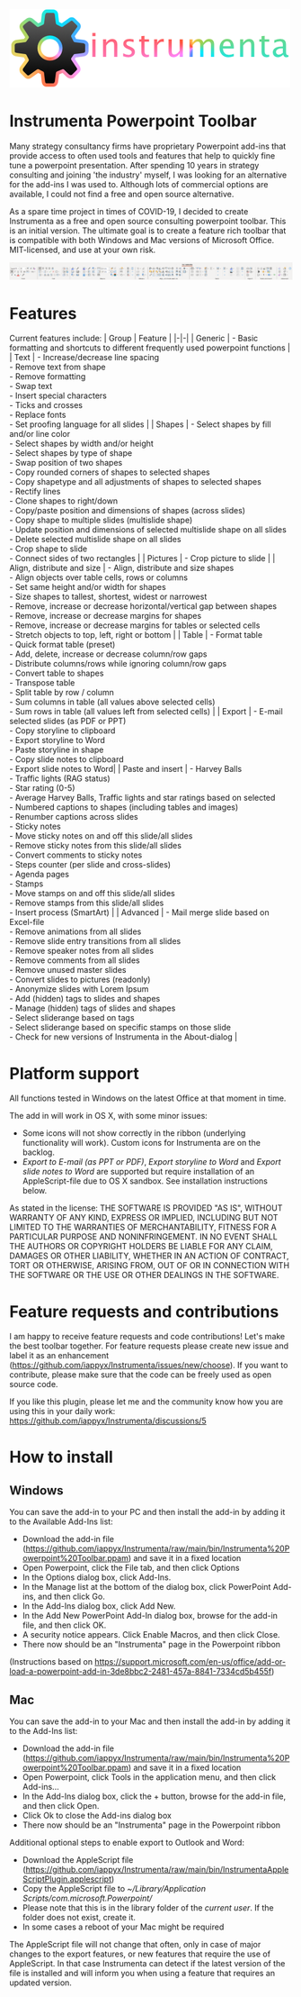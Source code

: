 
![Alt text](img/logo-instrumenta-small.png?raw=true "Instrumenta Powerpoint Toolbar")
# Instrumenta Powerpoint Toolbar

Many strategy consultancy firms have proprietary Powerpoint add-ins that provide access to often used tools and features that help to quickly fine tune a powerpoint presentation. After spending 10 years in strategy consulting and joining 'the industry' myself, I was looking for an alternative for the add-ins I was used to. Although lots of commercial options are available, I could not find a free and open source alternative. 

As a spare time project in times of COVID-19, I decided to create Instrumenta as a free and open source consulting powerpoint toolbar. This is an initial version. The ultimate goal is to create a feature rich toolbar that is compatible with both Windows and Mac versions of Microsoft Office. MIT-licensed, and use at your own risk.

![Alt text](img/instrumenta-win-0.99.png?raw=true "Instrumenta Powerpoint Toolbar (Windows)")


# Features
Current features include:
| Group | Feature |
|-|-|
| Generic | - Basic formatting and shortcuts to different frequently used powerpoint functions |
| Text | - Increase/decrease line spacing<br>- Remove text from shape<br>- Remove formatting<br>- Swap text<br>- Insert special characters<br>- Ticks and crosses<br>- Replace fonts<br>- Set proofing language for all slides |
| Shapes | - Select shapes by fill and/or line color<br>- Select shapes by width and/or height<br>- Select shapes by type of shape<br>- Swap position of two shapes<br>- Copy rounded corners of shapes to selected shapes<br>- Copy shapetype and all adjustments of shapes to selected shapes<br>- Rectify lines<br>- Clone shapes to right/down<br>- Copy/paste position and dimensions of shapes (across slides)<br>- Copy shape to multiple slides (multislide shape)<br>- Update position and dimensions of selected multislide shape on all slides<br>- Delete selected multislide shape on all slides<br>- Crop shape to slide<br>- Connect sides of two rectangles  |
| Pictures | - Crop picture to slide |
| Align, distribute and size | - Align, distribute and size shapes<br>- Align objects over table cells, rows or columns <br>- Set same height and/or width for shapes<br>- Size shapes to tallest, shortest, widest or narrowest<br>- Remove, increase or decrease horizontal/vertical gap between shapes<br>- Remove, increase or decrease margins for shapes<br>- Remove, increase or decrease margins for tables or selected cells <br>- Stretch objects to top, left, right or bottom |
| Table | - Format table<br>- Quick format table (preset)<br>- Add, delete, increase or decrease column/row gaps <br>- Distribute columns/rows while ignoring column/row gaps <br>- Convert table to shapes<br>- Transpose table<br>- Split table by row / column<br>- Sum columns in table (all values above selected cells)<br>- Sum rows in table (all values left from selected cells) |
| Export | - E-mail selected slides (as PDF or PPT)<br>- Copy storyline to clipboard<br>- Export storyline to Word<br>- Paste storyline in shape<br>- Copy slide notes to clipboard<br>- Export slide notes to Word|
| Paste and insert | - Harvey Balls<br>- Traffic lights (RAG status)<br>- Star rating (0-5)<br>- Average Harvey Balls, Traffic lights and star ratings based on selected<br>- Numbered captions to shapes (including tables and images)<br>- Renumber captions across slides<br>- Sticky notes<br>- Move sticky notes on and off this slide/all slides<br>- Remove sticky notes from this slide/all slides<br>- Convert comments to sticky notes<br>- Steps counter (per slide and cross-slides)<br>- Agenda pages<br>- Stamps<br>- Move stamps on and off this slide/all slides<br>- Remove stamps from this slide/all slides<br>- Insert process (SmartArt) |
| Advanced | - Mail merge slide based on Excel-file<br>- Remove animations from all slides<br>- Remove slide entry transitions from all slides<br>- Remove speaker notes from all slides<br>- Remove comments from all slides<br>- Remove unused master slides<br>- Convert slides to pictures (readonly)<br>- Anonymize slides with Lorem Ipsum<br>- Add (hidden) tags to slides and shapes<br>- Manage (hidden) tags of slides and shapes<br>- Select sliderange based on tags<br>- Select sliderange based on specific stamps on those slide<br>- Check for new versions of Instrumenta in the About-dialog |

# Platform support
All functions tested in Windows on the latest Office at that moment in time.

The add in will work in OS X, with some minor issues:
* Some icons will not show correctly in the ribbon (underlying functionality will work). Custom icons for Instrumenta are on the backlog.
* *Export to E-mail (as PPT or PDF)*, *Export storyline to Word* and *Export slide notes to Word* are supported but require installation of an AppleScript-file due to OS X sandbox. See installation instructions below.

As stated in the license: THE SOFTWARE IS PROVIDED "AS IS", WITHOUT WARRANTY OF ANY KIND, EXPRESS OR IMPLIED, INCLUDING BUT NOT LIMITED TO THE WARRANTIES OF MERCHANTABILITY, FITNESS FOR A PARTICULAR PURPOSE AND NONINFRINGEMENT. IN NO EVENT SHALL THE AUTHORS OR COPYRIGHT HOLDERS BE LIABLE FOR ANY CLAIM, DAMAGES OR OTHER LIABILITY, WHETHER IN AN ACTION OF CONTRACT, TORT OR OTHERWISE, ARISING FROM, OUT OF OR IN CONNECTION WITH THE SOFTWARE OR THE USE OR OTHER DEALINGS IN THE SOFTWARE.

# Feature requests and contributions
I am happy to receive feature requests and code contributions! Let's make the best toolbar together. For feature requests please create new issue and label it as an enhancement (https://github.com/iappyx/Instrumenta/issues/new/choose). If you want to contribute, please make sure that the code can be freely used as open source code.

If you like this plugin, please let me and the community know how you are using this in your daily work: https://github.com/iappyx/Instrumenta/discussions/5

# How to install 

## Windows
You can save the add-in to your PC and then install the add-in by adding it to the Available Add-Ins list:
- Download the add-in file (https://github.com/iappyx/Instrumenta/raw/main/bin/Instrumenta%20Powerpoint%20Toolbar.ppam) and save it in a fixed location
- Open Powerpoint, click the File tab, and then click Options
- In the Options dialog box, click Add-Ins.
- In the Manage list at the bottom of the dialog box, click PowerPoint Add-ins, and then click Go.
- In the Add-Ins dialog box, click Add New.
- In the Add New PowerPoint Add-In dialog box, browse for the add-in file, and then click OK.
- A security notice appears. Click Enable Macros, and then click Close.
- There now should be an "Instrumenta" page in the Powerpoint ribbon

(Instructions based on https://support.microsoft.com/en-us/office/add-or-load-a-powerpoint-add-in-3de8bbc2-2481-457a-8841-7334cd5b455f)

## Mac
You can save the add-in to your Mac and then install the add-in by adding it to the Add-Ins list:
- Download the add-in file (https://github.com/iappyx/Instrumenta/raw/main/bin/Instrumenta%20Powerpoint%20Toolbar.ppam) and save it in a fixed location
- Open Powerpoint, click Tools in the application menu, and then click Add-ins...
- In the Add-Ins dialog box, click the + button, browse for the add-in file, and then click Open.
- Click Ok to close the Add-ins dialog box
- There now should be an "Instrumenta" page in the Powerpoint ribbon

Additional optional steps to enable export to Outlook and Word:
- Download the AppleScript file (https://github.com/iappyx/Instrumenta/raw/main/bin/InstrumentaAppleScriptPlugin.applescript) 
- Copy the AppleScript file to *~/Library/Application Scripts/com.microsoft.Powerpoint/*
- Please note that this is in the library folder of the *current user*. If the folder does not exist, create it.
- In some cases a reboot of your Mac might be required

The AppleScript file will not change that often, only in case of major changes to the export features, or new features that require the use of AppleScript. In that case Instrumenta can detect if the latest version of the file is installed and will inform you when using a feature that requires an updated version.
